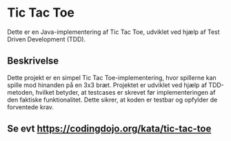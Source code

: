 # Tic Tac Toe

Dette er en Java-implementering af Tic Tac Toe, udviklet ved hjælp af Test Driven Development (TDD).

## Beskrivelse

Dette projekt er en simpel Tic Tac Toe-implementering, hvor spillerne kan spille mod hinanden på en 3x3 bræt. Projektet er udviklet ved hjælp af TDD-metoden, hvilket betyder, at testcases er skrevet før implementeringen af den faktiske funktionalitet. Dette sikrer, at koden er testbar og opfylder de forventede krav.

## Se evt https://codingdojo.org/kata/tic-tac-toe
